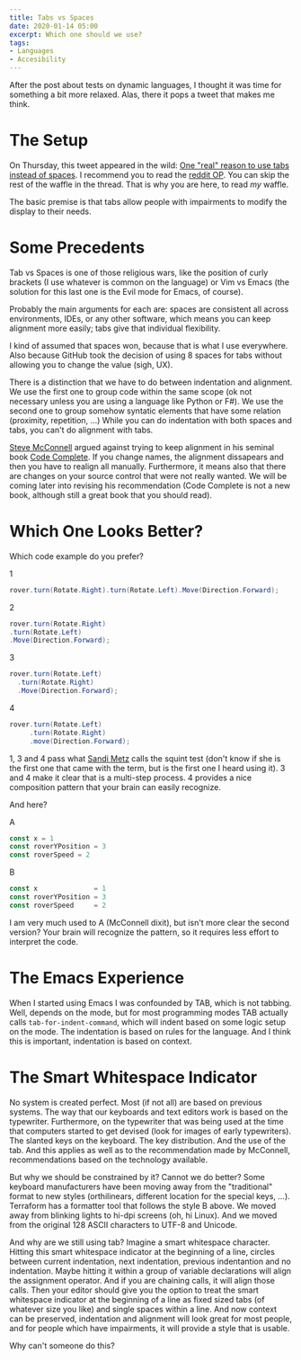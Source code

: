 ```yaml
---
title: Tabs vs Spaces
date: 2020-01-14 05:00
excerpt: Which one should we use?
tags:
- Languages
- Accesibility
---
```


After the post about tests on dynamic languages, I thought it was time for something a bit more relaxed. Alas, there it pops a tweet that makes me think.

# The Setup
On Thursday, this tweet appeared in the wild: [One "real" reason to use tabs instead of spaces](https://twitter.com/aarnott/status/1214968169493778432). I recommend you to read the [reddit OP](https://t.co/HtfMNkOU3l?amp=1). You can skip the rest of the waffle in the thread. That is why you are here, to read *my* waffle.

The basic premise is that tabs allow people with impairments to modify the display to their needs.

# Some Precedents

Tab vs Spaces is one of those religious wars, like the position of curly brackets (I use whatever is common on the language) or Vim vs Emacs (the solution for this last one is the Evil mode for Emacs, of course).

Probably the main arguments for each are: spaces are consistent all across environments, IDEs, or any other software, which means you can keep alignment more easily; tabs give that individual flexibility.

I kind of assumed that spaces won, because that is what I use everywhere. Also because GitHub took the decision of using 8 spaces for tabs without allowing you to change the value (sigh, UX).

There is a distinction that we have to do between indentation and alignment. We use the first one to group code within the same scope (ok not necessary unless you are using a language like Python or F#). We use the second one to group somehow syntatic elements that have some relation (proximity, repetition, ...) While you can do indentation with both spaces and tabs, you can't do alignment with tabs. 

[Steve McConnell](https://stevemcconnell.com/) argued against trying to keep alignment in his seminal book [Code Complete](https://www.goodreads.com/book/show/4845.Code_Complete). If you change names, the alignment dissapears and then you have to realign all manually. Furthermore, it means also that there are changes on your source control that were not really wanted. We will be coming later into revising his recommendation (Code Complete is not a new book, although still a great book that you should read).

# Which One Looks Better?

Which code example do you prefer?

1
```c#
rover.turn(Rotate.Right).turn(Rotate.Left).Move(Direction.Forward);
```

2
```c#
rover.turn(Rotate.Right)
.turn(Rotate.Left)
.Move(Direction.Forward);
```

3
```c#
rover.turn(Rotate.Left)
  .turn(Rotate.Right)
  .Move(Direction.Forward);
```

4
```c#
rover.turn(Rotate.Left)
     .turn(Rotate.Right)
     .move(Direction.Forward);
```

1, 3 and 4 pass what [Sandi Metz](https://www.sandimetz.com/) calls the squint test (don't know if she is the first one that came with the term, but is the first one I heard using it). 3 and 4 make it clear that is a multi-step process. 4 provides a nice composition pattern that your brain can easily recognize.

And here?

A
```javascript
const x = 1
const roverYPosition = 3
const roverSpeed = 2
```

B
```javascript
const x              = 1
const roverYPosition = 3
const roverSpeed     = 2
```
I am very much used to A (McConnell dixit), but isn't more clear the second version? Your brain will recognize the pattern, so it requires less effort to interpret the code.

# The Emacs Experience

When I started using Emacs I was confounded by TAB, which is not tabbing. Well, depends on the mode, but for most programming modes TAB actually calls `tab-for-indent-command`, which will indent based on some logic setup on the mode. The indentation is based on rules for the language. And I think this is important, indentation is based on context.


# The Smart Whitespace Indicator

No system is created perfect. Most (if not all) are based on previous systems. The way that our keyboards and text editors work is based on the typewriter. Furthermore, on the typewriter that was being used at the time that computers started to get devised (look for images of early typewriters). The slanted keys on the keyboard. The key distribution. And the use of the tab. And this applies as well as to the recommendation made by McConnell, recommendations based on the technology available.

But why we should be constrained by it? Cannot we do better? Some keyboard manufacturers have been moving away from the "traditional" format to new styles (orthilinears, different location for the special keys, ...). Terraform has a formatter tool that follows the style B above. We moved away from blinking lights to hi-dpi screens (oh, hi Linux). And we moved from the original 128 ASCII characters to UTF-8 and Unicode.

And why are we still using tab? Imagine a smart whitespace character. Hitting this smart whitespace indicator at the beginning of a line,  circles between current indentation, next indentation, previous indentantion and no indentation. Maybe hitting it within a group of variable declarations will align the assignment operator. And if you are chaining calls, it will align those calls. Then your editor should give you the option to treat the smart whitespace indicator at the beginning of a line as fixed sized tabs (of whatever size you like) and single spaces within a line. And now context can be preserved, indentation and alignment will look great for most people, and for people which have impairments, it will provide a style that is usable.

Why can't someone do this?

